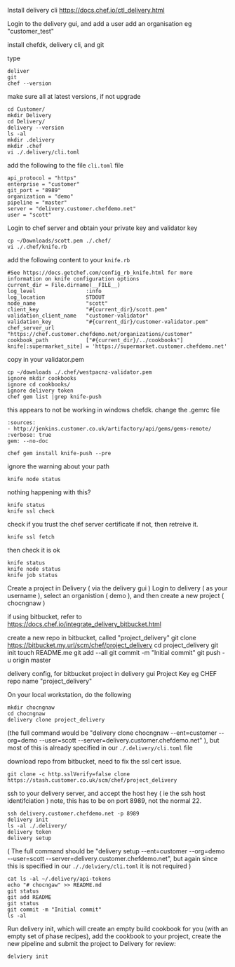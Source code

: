 Install delivery cli
https://docs.chef.io/ctl_delivery.html

Login to the delivery gui, and add a user
add an organisation eg "customer_test"

install chefdk, delivery cli, and git

type
```
deliver
git
chef --version
```
make sure all at latest versions, if not upgrade

```
cd Customer/
mkdir Delivery
cd Delivery/
delivery --version
ls -al
mkdir .delivery
mkdir .chef
vi ./.delivery/cli.toml
```
add the following to the file `cli.toml` file
```
api_protocol = "https"
enterprise = "customer"
git_port = "8989"
organization = "demo"
pipeline = "master"
server = "delivery.customer.chefdemo.net"
user = "scott"
```
Login to chef server and obtain your private key and validator key
```
cp ~/Downloads/scott.pem ./.chef/
vi ./.chef/knife.rb
```
add the following content to your `knife.rb`
```
#See https://docs.getchef.com/config_rb_knife.html for more information on knife configuration options
current_dir = File.dirname(__FILE__)
log_level                :info
log_location             STDOUT
node_name                "scott"
client_key               "#{current_dir}/scott.pem"
validation_client_name   "customer-validator"
validation_key           "#{current_dir}/customer-validator.pem"
chef_server_url          "https://chef.customer.chefdemo.net/organizations/customer"
cookbook_path            ["#{current_dir}/../cookbooks"]
knife[:supermarket_site] = 'https://supermarket.customer.chefdemo.net'
```
copy in your validator.pem
```
cp ~/downloads ./.chef/westpacnz-validator.pem
ignore mkdir cookbooks
ignore cd cookbooks/
ignore delivery token
chef gem list |grep knife-push
```
this appears to not be working in windows chefdk. 
change the .gemrc file
```
:sources:
- http://jenkins.customer.co.uk/artifactory/api/gems/gems-remote/
:verbose: true
gem: --no-doc
```
```
chef gem install knife-push --pre
```
ignore the warning about your path
```
knife node status
```
nothing happening with this?
```
knife status
knife ssl check
```
check if you trust the chef server certificate
if not, then retreive it.
```
knife ssl fetch
```
then check it is ok
```
knife status
knife node status
knife job status
```
Create a project in Delivery ( via the delivery gui )
Login to delivery ( as your username ), select an organistion ( demo ), and then create a new project ( chocngnaw )

if using bitbucket, refer to https://docs.chef.io/integrate_delivery_bitbucket.html

create a new repo in bitbucket, called "project_delivery"
git clone https://bitbucket.my.url/scm/chef/project_delivery
cd project_delivery
git init
touch README.me
git add --all
git commit -m "Initial commit"
git push - u origin master

delivery config, for  bitbucket project in delivery gui
Project Key eg CHEF
repo name "project_delivery"

On your local workstation, do the following
```
mkdir chocngnaw
cd chocngnaw
delivery clone project_delivery
```
(the full command would be "delivery clone chocngnaw --ent=customer --org=demo --user=scott --server=delivery.customer.chefdemo.net" ), but most of this is already specified in our `./.delivery/cli.toml` file

download repo from bitbucket, need to fix the ssl cert issue.
```
git clone -c http.sslVerify=false clone https://stash.customer.co.uk/scm/chef/project_delivery
```
ssh to your delivery server, and accept the host hey ( ie the ssh host identifciation )
note, this has to be on port 8989, not the normal 22.  
```
ssh delivery.customer.chefdemo.net -p 8989
delivery init
ls -al ./.delivery/
delivery token
delivery setup
```
( The full command should be "delivery setup --ent=customer --org=demo --user=scott --server=delivery.customer.chefdemo.net", but again since this is specified in our `././delviery/cli.toml` it is not required )
```
cat ls -al ~/.delivery/api-tokens
echo "# chocngaw" >> README.md
git status
git add README
git status
git commit -m "Initial commit"
ls -al
```
Run delivery init, which will create an empty build cookbook for you (with an empty set of phase recipes), add the cookbook to your project, create the new pipeline and submit the project to Delivery for review: 
```
delviery init
```



